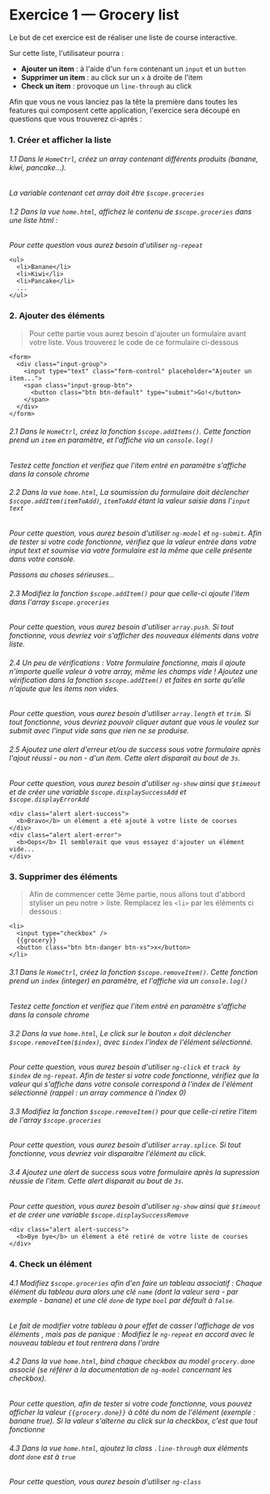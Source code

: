 # Exercice 1 — Grocery list
Le but de cet exercice est de réaliser une liste de course interactive. 

Sur cette liste, l'utilisateur pourra :

- **Ajouter un item** : à l'aide d'un `form` contenant un `input` et un `button`
- **Supprimer un item** : au click sur un `x` à droite de l'item
- **Check un item** : provoque un `line-through` au click


Afin que vous ne vous lanciez pas la tête la première dans toutes les features qui composent cette application, l'exercice sera découpé en questions que vous trouverez ci-après :


### 1. Créer et afficher la liste

###### 1.1 Dans le `HomeCtrl`, créez un array contenant différents produits (banane, kiwi, pancake...).  
*La variable contenant cet array doit être `$scope.groceries`*

###### 1.2 Dans la vue `home.html`, affichez le contenu de `$scope.groceries` dans une liste html :  
*Pour cette question vous aurez besoin d'utiliser `ng-repeat`*
````
<ul>
  <li>Banane</li>
  <li>Kiwi</li>
  <li>Pancake</li>
  ...
</ul>
````  

### 2. Ajouter des éléments

>Pour cette partie vous aurez besoin d'ajouter un formulaire avant votre liste. Vous trouverez le code de ce formulaire ci-dessous

````
<form>
  <div class="input-group">
    <input type="text" class="form-control" placeholder="Ajouter un item...">
    <span class="input-group-btn">
      <button class="btn btn-default" type="submit">Go!</button>
    </span>
  </div>
</form>
````

###### 2.1 Dans le `HomeCtrl`, créez la fonction `$scope.addItems()`. Cette fonction prend un `item` en paramètre, et l'affiche via un `console.log()`
*Testez cette fonction et verifiez que l'item entré en paramètre s'affiche dans la console chrome*

###### 2.2 Dans la vue `home.html`, La soumission du formulaire doit déclencher `$scope.addItem(itemToAdd)`, `itemToAdd` étant la valeur saisie dans l'`input text`
*Pour cette question, vous aurez besoin d'utiliser `ng-model` et `ng-submit`. Afin de tester si votre code fonctionne, vérifiez que la valeur entrée dans votre input text et soumise via votre formulaire est la même que celle présente dans votre console.*

*Passons au choses sérieuses...*

###### 2.3 Modifiez la fonction `$scope.addItem()` pour que celle-ci ajoute l'item dans l'array `$scope.groceries`
*Pour cette question, vous aurez besoin d'utiliser `array.push`. Si tout fonctionne, vous devriez voir s'afficher des nouveaux éléments dans votre liste.*


###### 2.4 Un peu de vérifications : Votre formulaire fonctionne, mais il ajoute n'importe quelle valeur à votre array, même les champs vide ! Ajoutez une vérification dans la fonction `$scope.addItem()` et faites en sorte qu'elle n'ajoute que les items non vides.
*Pour cette question, vous aurez besoin d'utiliser `array.length` et `trim`. Si tout fonctionne, vous devriez pouvoir cliquer autant que vous le voulez sur submit avec l'input vide sans que rien ne se produise.*

###### 2.5 Ajoutez une alert d'erreur et/ou de success sous votre formulaire après l'ajout réussi - ou non - d'un item. Cette alert disparait au bout de `3s`.
*Pour cette question, vous aurez besoin d'utiliser `ng-show` ainsi que `$timeout` et de créer une variable `$scope.displaySuccessAdd` et `$scope.displayErrorAdd`*

````
<div class="alert alert-success">
  <b>Bravo</b> un élément a été ajouté à votre liste de courses
</div>
<div class="alert alert-error">
  <b>Oops</b> Il semblerait que vous essayez d'ajouter un élément vide...
</div>
````

### 3. Supprimer des éléments

> Afin de commencer cette 3ème partie, nous allons tout d'abbord styliser un peu notre > liste. Remplacez les `<li>` par les éléments ci dessous :

````
<li>
  <input type="checkbox" />
  {{grocery}}
  <button class="btn btn-danger btn-xs">x</button>
</li>
````


###### 3.1 Dans le `HomeCtrl`, créez la fonction `$scope.removeItem()`. Cette fonction prend un `index` (integer) en paramètre, et l'affiche via un `console.log()`
*Testez cette fonction et verifiez que l'item entré en paramètre s'affiche dans la console chrome*

###### 3.2 Dans la vue `home.html`, Le click sur le bouton `x` doit déclencher `$scope.removeItem($index)`, avec `$index` l'index de l'élément sélectionné.
*Pour cette question, vous aurez besoin d'utiliser `ng-click` et `track by $index` de `ng-repeat`. Afin de tester si votre code fonctionne, vérifiez que la valeur qui s'affiche dans votre console correspond à l'index de l'élément sélectionné (rappel : un array commence à l'index 0)*

###### 3.3 Modifiez la fonction `$scope.removeItem()` pour que celle-ci retire l'item de l'array `$scope.groceries`
*Pour cette question, vous aurez besoin d'utiliser `array.splice`. Si tout fonctionne, vous devriez voir disparaitre l'élément au click.*

###### 3.4 Ajoutez une alert de success sous votre formulaire après la supression réussie de l'item. Cette alert disparait au bout de `3s`.
*Pour cette question, vous aurez besoin d'utiliser `ng-show` ainsi que `$timeout` et de créer une variable `$scope.displaySuccessRemove`*

````
<div class="alert alert-success">
  <b>Bye bye</b> un élément a été retiré de votre liste de courses
</div>
````

### 4. Check un élément

###### 4.1 Modifiez `$scope.groceries` afin d'en faire un tableau associatif : Chaque élément du tableau aura alors une clé `name` (dont la valeur sera - par exemple - banane) et une clé `done` de type `bool` par défault à `false`.
*Le fait de modifier votre tableau à pour effet de casser l'affichage de vos éléments , mais pas de panique : Modifiez le `ng-repeat` en accord avec le nouveau tableau et tout rentrera dans l'ordre*

###### 4.2 Dans la vue `home.html`, bind chaque checkbox au model `grocery.done` associé (se référer à la documentation de `ng-model` concernant les checkbox).
*Pour cette question, afin de tester si votre code fonctionne, vous pouvez afficher la valeur `{{grocery.done}}` à côté du nom de l'élément (exemple : banane true). Si la valeur s'alterne au click sur la checkbox, c'est que tout fonctionne*

###### 4.3 Dans la vue `home.html`, ajoutez la class `.line-through` aux éléments dont `done` est à `true`
*Pour cette question, vous aurez besoin d'utiliser `ng-class`*